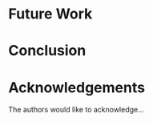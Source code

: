 Future Work
====


Conclusion
====

Acknowledgements
====

The authors would like to acknowledge...
